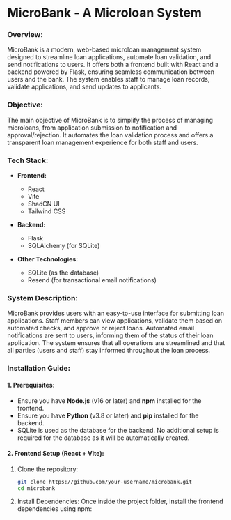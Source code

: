 # MicroBank - A Microloan System

### Overview:
MicroBank is a modern, web-based microloan management system designed to streamline loan applications, automate loan validation, and send notifications to users. It offers both a frontend built with React and a backend powered by Flask, ensuring seamless communication between users and the bank. The system enables staff to manage loan records, validate applications, and send updates to applicants.

### Objective:
The main objective of MicroBank is to simplify the process of managing microloans, from application submission to notification and approval/rejection. It automates the loan validation process and offers a transparent loan management experience for both staff and users.

### Tech Stack:

- **Frontend:**
  - React
  - Vite
  - ShadCN UI 
  - Tailwind CSS

- **Backend:**
  - Flask
  - SQLAlchemy (for SQLite)

- **Other Technologies:**
  - SQLite (as the database)
  - Resend (for transactional email notifications)

### System Description:
MicroBank provides users with an easy-to-use interface for submitting loan applications. Staff members can view applications, validate them based on automated checks, and approve or reject loans. Automated email notifications are sent to users, informing them of the status of their loan application. The system ensures that all operations are streamlined and that all parties (users and staff) stay informed throughout the loan process.

### Installation Guide:

#### 1. Prerequisites:

- Ensure you have **Node.js** (v16 or later) and **npm** installed for the frontend.
- Ensure you have **Python** (v3.8 or later) and **pip** installed for the backend.
- SQLite is used as the database for the backend. No additional setup is required for the database as it will be automatically created.

#### 2. Frontend Setup (React + Vite):

1. Clone the repository:
   ```bash
   git clone https://github.com/your-username/microbank.git
   cd microbank
   ```

2. Install Dependencies:
Once inside the project folder, install the frontend dependencies using npm: